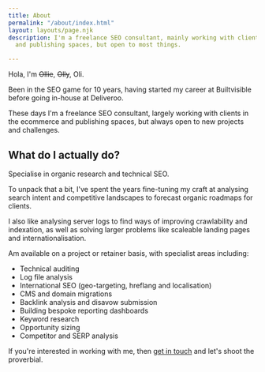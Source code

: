 ```yaml
---
title: About
permalink: "/about/index.html"
layout: layouts/page.njk
description: I'm a freelance SEO consultant, mainly working with clients in the ecommerce
  and publishing spaces, but open to most things.

---
```

Hola, I'm ~~Ollie~~, ~~Olly~~, Oli.

Been in the SEO game for 10 years, having started my career at Builtvisible before going in-house at Deliveroo.

These days I'm a freelance SEO consultant, largely working with clients in the ecommerce and publishing spaces, but always open to new projects and challenges.

## What do I actually do?

Specialise in organic research and technical SEO.

To unpack that a bit, I've spent the years fine-tuning my craft at analysing search intent and competitive landscapes to forecast organic roadmaps for clients.

I also like analysing server logs to find ways of improving crawlability and indexation, as well as solving larger problems like scaleable landing pages and internationalisation.

Am available on a project or retainer basis, with specialist areas including:

* Technical auditing
* Log file analysis
* International SEO (geo-targeting, hreflang and localisation)
* CMS and domain migrations
* Backlink analysis and disavow submission
* Building bespoke reporting dashboards
* Keyword research
* Opportunity sizing
* Competitor and SERP analysis

If you're interested in working with me, then [get in touch](/contact/) and let's shoot the proverbial.
